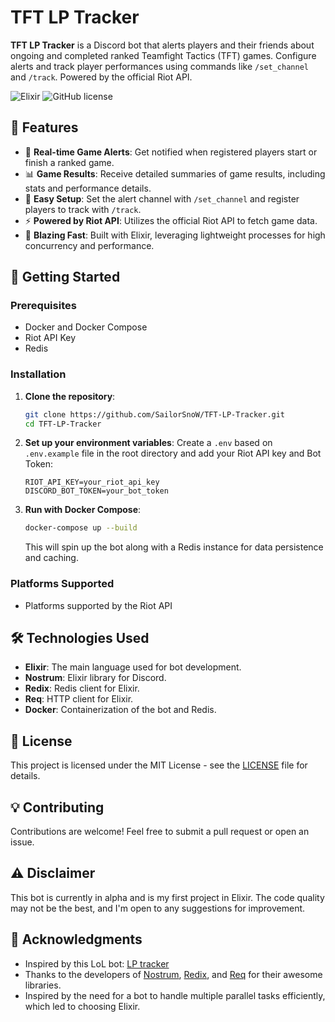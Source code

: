 # TFT LP Tracker

**TFT LP Tracker** is a Discord bot that alerts players and their friends about ongoing and completed ranked Teamfight Tactics (TFT) games. Configure alerts and track player performances using commands like `/set_channel` and `/track`. Powered by the official Riot API.

![Elixir](https://img.shields.io/badge/Elixir-4B275F?style=for-the-badge&logo=elixir&logoColor=white)
![GitHub license](https://img.shields.io/badge/license-MIT-blue.svg)

## 📜 Features

- 🚨 **Real-time Game Alerts**: Get notified when registered players start or finish a ranked game.
- 📊 **Game Results**: Receive detailed summaries of game results, including stats and performance details.
- 🔧 **Easy Setup**: Set the alert channel with `/set_channel` and register players to track with `/track`.
- ⚡ **Powered by Riot API**: Utilizes the official Riot API to fetch game data.
- 🚀 **Blazing Fast**: Built with Elixir, leveraging lightweight processes for high concurrency and performance.

## 🚀 Getting Started

### Prerequisites

- Docker and Docker Compose
- Riot API Key
- Redis

### Installation

1. **Clone the repository**:
    ```bash
    git clone https://github.com/SailorSnoW/TFT-LP-Tracker.git
    cd TFT-LP-Tracker
    ```

2. **Set up your environment variables**:
    Create a `.env` based on `.env.example` file in the root directory and add your Riot API key and Bot Token:
    ```env
    RIOT_API_KEY=your_riot_api_key
    DISCORD_BOT_TOKEN=your_bot_token
    ```

3. **Run with Docker Compose**:
    ```bash
    docker-compose up --build
    ```

    This will spin up the bot along with a Redis instance for data persistence and caching.

### Platforms Supported

- Platforms supported by the Riot API

## 🛠️ Technologies Used

- **Elixir**: The main language used for bot development.
- **Nostrum**: Elixir library for Discord.
- **Redix**: Redis client for Elixir.
- **Req**: HTTP client for Elixir.
- **Docker**: Containerization of the bot and Redis.

## 📝 License

This project is licensed under the MIT License - see the [LICENSE](LICENSE) file for details.

## 💡 Contributing

Contributions are welcome! Feel free to submit a pull request or open an issue.

## ⚠️ Disclaimer

This bot is currently in alpha and is my first project in Elixir. The code quality may not be the best, and I'm open to any suggestions for improvement.

## 🤝 Acknowledgments

- Inspired by this LoL bot: [LP tracker](https://top.gg/bot/848983878601277442)
- Thanks to the developers of [Nostrum](https://hexdocs.pm/nostrum), [Redix](https://hexdocs.pm/redix), and [Req](https://hexdocs.pm/req) for their awesome libraries.
- Inspired by the need for a bot to handle multiple parallel tasks efficiently, which led to choosing Elixir.

